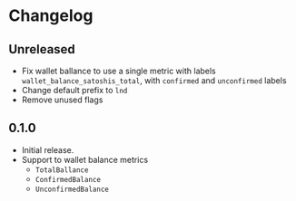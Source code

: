 # Changelog

## Unreleased

* Fix wallet ballance to use a single metric with labels
  `wallet_balance_satoshis_total`, with `confirmed` and `unconfirmed` labels
* Change default prefix to `lnd`
* Remove unused flags

## 0.1.0

* Initial release.
* Support to wallet balance metrics
  * `TotalBallance`
  * `ConfirmedBalance`
  * `UnconfirmedBalance`